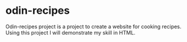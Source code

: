 # odin-recipes

Odin-recipes project is a project to create a website for cooking recipes. Using this project I will demonstrate my skill in HTML.